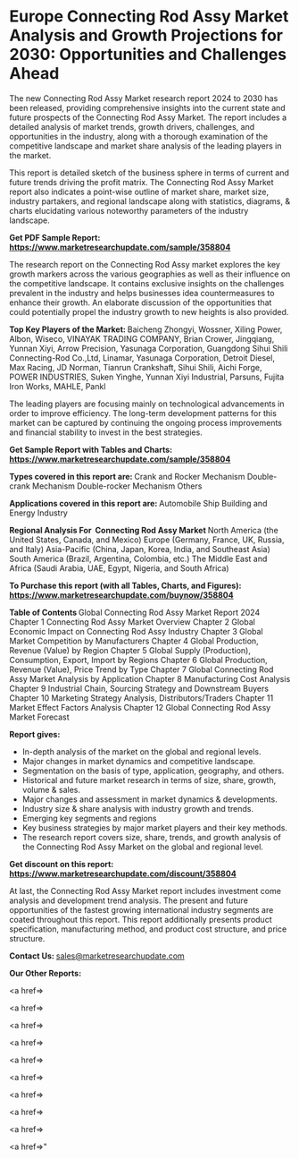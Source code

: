 # Europe Connecting Rod Assy Market Analysis and Growth Projections for 2030: Opportunities and Challenges Ahead

The new Connecting Rod Assy Market research report 2024 to 2030 has been released, providing comprehensive insights into the current state and future prospects of the Connecting Rod Assy Market. The report includes a detailed analysis of market trends, growth drivers, challenges, and opportunities in the industry, along with a thorough examination of the competitive landscape and market share analysis of the leading players in the market.

This report is detailed sketch of the business sphere in terms of current and future trends driving the profit matrix. The Connecting Rod Assy Market report also indicates a point-wise outline of market share, market size, industry partakers, and regional landscape along with statistics, diagrams, &amp; charts elucidating various noteworthy parameters of the industry landscape.

<strong><b>Get PDF Sample Report: <a href=https://www.marketresearchupdate.com/sample/358804>https://www.marketresearchupdate.com/sample/358804</a></b></strong>

The research report on the Connecting Rod Assy market explores the key growth markers across the various geographies as well as their influence on the competitive landscape. It contains exclusive insights on the challenges prevalent in the industry and helps businesses idea countermeasures to enhance their growth. An elaborate discussion of the opportunities that could potentially propel the industry growth to new heights is also provided.

<strong><b>Top Key Players of the Market:
</b></strong>Baicheng Zhongyi, Wossner, Xiling Power, Albon, Wiseco, VINAYAK TRADING COMPANY, Brian Crower, Jingqiang, Yunnan Xiyi, Arrow Precision, Yasunaga Corporation, Guangdong Sihui Shili Connecting-Rod Co.,Ltd, Linamar, Yasunaga Corporation, Detroit Diesel, Max Racing, JD Norman, Tianrun Crankshaft, Sihui Shili, Aichi Forge, POWER INDUSTRIES, Suken Yinghe, Yunnan Xiyi Industrial, Parsuns, Fujita Iron Works, MAHLE, Pankl<strong><b>
</b></strong>

The leading players are focusing mainly on technological advancements in order to improve efficiency. The long-term development patterns for this market can be captured by continuing the ongoing process improvements and financial stability to invest in the best strategies.

<strong><b>Get Sample Report with Tables and Charts: <a href=https://www.marketresearchupdate.com/sample/358804>https://www.marketresearchupdate.com/sample/358804</a></b></strong>

<strong><b>Types covered in this report are:
</b></strong>Crank and Rocker Mechanism
Double-crank Mechanism
Double-rocker Mechanism
Others<strong><b>
</b></strong>

<strong><b>Applications covered in this report are:
</b></strong>Automobile
Ship Building and Energy Industry<strong><b>
</b></strong>

<strong><b>Regional Analysis For  Connecting Rod Assy Market</b></strong><strong><b>
</b></strong>North America (the United States, Canada, and Mexico)
Europe (Germany, France, UK, Russia, and Italy)
Asia-Pacific (China, Japan, Korea, India, and Southeast Asia)
South America (Brazil, Argentina, Colombia, etc.)
The Middle East and Africa (Saudi Arabia, UAE, Egypt, Nigeria, and South Africa)

<strong><b>To Purchase this report (with all Tables, Charts, and Figures): <a href=https://www.marketresearchupdate.com/buynow/358804>https://www.marketresearchupdate.com/buynow/358804</a></b></strong>

<strong><b>Table of Contents</b></strong><strong><b>
</b></strong>Global Connecting Rod Assy Market Report 2024
Chapter 1 Connecting Rod Assy Market Overview
Chapter 2 Global Economic Impact on Connecting Rod Assy Industry
Chapter 3 Global Market Competition by Manufacturers
Chapter 4 Global Production, Revenue (Value) by Region
Chapter 5 Global Supply (Production), Consumption, Export, Import by Regions
Chapter 6 Global Production, Revenue (Value), Price Trend by Type
Chapter 7 Global Connecting Rod Assy Market Analysis by Application
Chapter 8 Manufacturing Cost Analysis
Chapter 9 Industrial Chain, Sourcing Strategy and Downstream Buyers
Chapter 10 Marketing Strategy Analysis, Distributors/Traders
Chapter 11 Market Effect Factors Analysis
Chapter 12 Global Connecting Rod Assy Market Forecast

<strong><b>Report gives:</b></strong>

- In-depth analysis of the market on the global and regional levels.
- Major changes in market dynamics and competitive landscape.
- Segmentation on the basis of type, application, geography, and others.
- Historical and future market research in terms of size, share, growth, volume &amp; sales.
- Major changes and assessment in market dynamics &amp; developments.
- Industry size &amp; share analysis with industry growth and trends.
- Emerging key segments and regions
- Key business strategies by major market players and their key methods.
- The research report covers size, share, trends, and growth analysis of the Connecting Rod Assy Market on the global and regional level.

<strong><b>Get discount on this report: <a href=https://www.marketresearchupdate.com/discount/358804>https://www.marketresearchupdate.com/discount/358804</a></b></strong>

At last, the Connecting Rod Assy Market report includes investment come analysis and development trend analysis. The present and future opportunities of the fastest growing international industry segments are coated throughout this report. This report additionally presents product specification, manufacturing method, and product cost structure, and price structure.

<strong><b>Contact Us:
</b></strong>sales@marketresearchupdate.com

<strong>Our Other Reports:</strong>

<a href=></a>

<a href=></a>

<a href=></a>

<a href=></a>

<a href=></a>

<a href=></a>

<a href=></a>

<a href=></a>

<a href=></a>

<a href=></a>"
